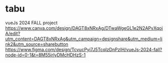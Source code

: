 # tabu
vueJs 2024 FALL project
https://www.canva.com/design/DAGT8xNRxAg/DTwaWgeGL1e2N2APvXqoiA/edit?utm_content=DAGT8xNRxAg&utm_campaign=designshare&utm_medium=link2&utm_source=sharebutton
https://www.figma.com/design/TcvucPyi7J5TcqIzDnPzlH/vueJs-2024-fall?node-id=0-1&t=8M55jrlyDMcHDHzS-1
